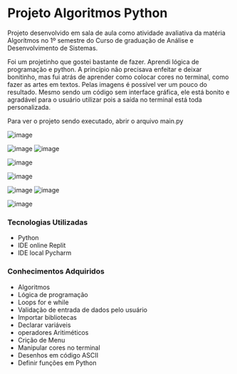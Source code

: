 # Projeto Algoritmos Python
Projeto desenvolvido em sala de aula como atividade avaliativa da matéria Algorítmos no 1º semestre do Curso de graduação de Análise e Desenvolvimento de Sistemas.

Foi um projetinho que gostei bastante de fazer. Aprendi lógica de programação e python. A princípio não precisava enfeitar e deixar bonitinho, mas fui atrás de aprender
como colocar cores no terminal, como fazer as artes em textos. Pelas imagens é possível ver um pouco do resultado. 
Mesmo sendo um código sem interface gráfica, ele está bonito e agradável para o usuário utilizar pois a saída no terminal está toda personalizada.


Para ver o projeto sendo executado, abrir o arquivo main.py

![image](https://user-images.githubusercontent.com/101356765/210271772-2044b123-6963-47bd-a4b8-e366ae0e2ff1.png)

![image](https://user-images.githubusercontent.com/101356765/210271783-f9dbca57-3aa2-434a-983f-ed312458c639.png)
![image](https://user-images.githubusercontent.com/101356765/210271905-eef59e5f-490f-42e0-87fe-8624aeebcfb2.png)

![image](https://user-images.githubusercontent.com/101356765/210271788-cd2bf38a-2a62-462c-b9b7-91e57621073c.png)

![image](https://user-images.githubusercontent.com/101356765/210271800-5471d27d-dcba-4bc5-8452-9707b151e62a.png)

![image](https://user-images.githubusercontent.com/101356765/210271810-4c9146a8-84fa-43e7-8f81-12be05dbf392.png)
![image](https://user-images.githubusercontent.com/101356765/210271818-381f6719-c236-41e7-86fe-1f405a701241.png)

![image](https://user-images.githubusercontent.com/101356765/210271934-8a72e14d-2683-45c8-8991-0e30e755fdee.png)

### Tecnologias Utilizadas
- Python
- IDE online Replit
- IDE local Pycharm

### Conhecimentos Adquiridos
- Algoritmos
- Lógica de programação
- Loops for e while
- Validação de entrada de dados pelo usuário
- Importar bibliotecas
- Declarar variáveis
- operadores Aritiméticos 
- Crição de Menu
- Manipular cores no terminal
- Desenhos em código ASCII
- Definir funções em Python

